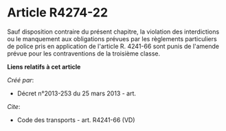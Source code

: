 # Article R4274-22

Sauf disposition contraire du présent chapitre, la violation des interdictions ou le manquement aux obligations prévues par
les règlements particuliers de police pris en application de l'article R. 4241-66 sont punis de l'amende prévue pour les
contraventions de la troisième classe.

**Liens relatifs à cet article**

_Créé par_:

  - Décret n°2013-253 du 25 mars 2013 - art.

_Cite_:

  - Code des transports - art. R4241-66 (VD)

